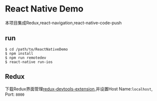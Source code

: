 # React Native Demo
本项目集成Redux,react-navigation,react-native-code-push

## run

```shell
$ cd /path/to/ReactNativeDemo
$ npm install
$ npm run remotedev
$ react-native run-ios
```

## Redux
下载Redux界面管理[redux-devtools-extension](https://github.com/zalmoxisus/redux-devtools-extension),并设置Host Name:`localhost`, Port: `8000`
